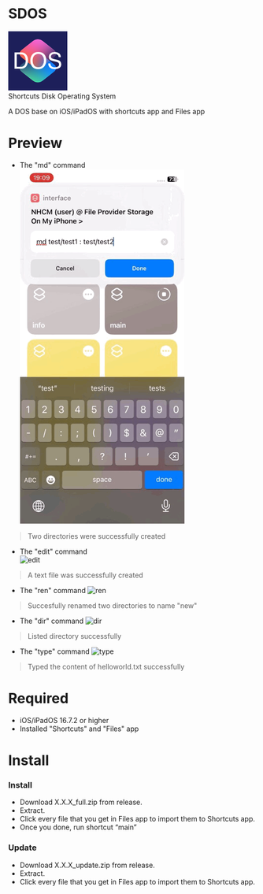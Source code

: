 # SDOS
![SDOS](/icon.png)  
Shortcuts Disk Operating System  

A DOS base on iOS/iPadOS with shortcuts app and Files app  
# Preview
* The "md" command  
![md](preview.gif)  
> Two directories were successfully created
* The "edit" command  
![edit](preview2.gif)
> A text file was successfully created
* The "ren" command
![ren](preview3.gif)
> Succesfully renamed two directories to name "new"
* The "dir" command
![dir](preview4.gif)
> Listed directory successfully
* The "type" command
![type](preview5.gif)
> Typed the content of helloworld.txt successfully
# Required
* iOS/iPadOS 16.7.2 or higher
* Installed "Shortcuts" and "Files" app
# Install
### Install
* Download X.X.X\_full.zip from release.
* Extract.
* Click every file that you get in Files app to import them to Shortcuts app.
* Once you done, run shortcut “main”
### Update
* Download X.X.X\_update.zip from release.
* Extract.
* Click every file that you get in Files app to import them to Shortcuts app.
